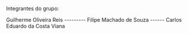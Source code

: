 Integrantes do grupo:

Guilherme Oliveira Reis ---------
Filipe Machado de Souza ------
Carlos Eduardo da Costa Viana

